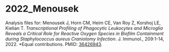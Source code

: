 # 2022_Menousek
Analysis files for: Menousek J, Horn CM, Heim CE, Van Roy Z, Korshoj LE, Kielian T. *Transcriptional Profiling of Phagocytic Leukocytes and Microglia Reveals a Critical Role for Reactive Oxygen Species in Biofilm Containment during Staphylococcus aureus Craniotomy Infection*. J. Immunol., 209:1-14, 2022. *Equal contributions. PMID: [36426943](https://pubmed.ncbi.nlm.nih.gov/36426943/).
